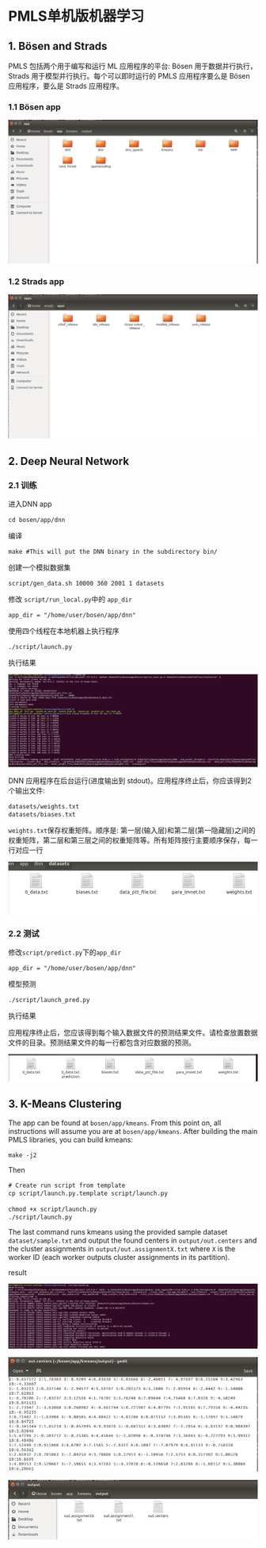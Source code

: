 # PMLS单机版机器学习

## 1. Bösen and Strads

PMLS 包括两个用于编写和运行 ML 应用程序的平台: Bösen 用于数据并行执行，Strads 用于模型并行执行。每个可以即时运行的 PMLS 应用程序要么是 Bösen 应用程序，要么是 Strads 应用程序。

### 1.1 Bösen app

![image-20230220213847830](.\assets\image-20230220213847830.png)

### 1.2  Strads app

![image-20230220214001492](.\assets\image-20230220214001492.png)

## 2. Deep Neural Network

### 2.1 训练

进入DNN app

```shell
cd bosen/app/dnn
```

编译

```shell
make #This will put the DNN binary in the subdirectory bin/
```

创建一个模拟数据集

```shell
script/gen_data.sh 10000 360 2001 1 datasets
```

修改 `script/run_local.py`中的 `app_dir` 

```shell
app_dir = "/home/user/bosen/app/dnn"
```

使用四个线程在本地机器上执行程序

```shell
./script/launch.py
```

执行结果

![image-20230220202407998](./assets\image-20230220202407998.png)

DNN 应用程序在后台运行(进度输出到 stdout)。应用程序终止后，你应该得到2个输出文件:

```
datasets/weights.txt
datasets/biases.txt
```

`weights.txt`保存权重矩阵。顺序是: 第一层(输入层)和第二层(第一隐藏层)之间的权重矩阵，第二层和第三层之间的权重矩阵等。所有矩阵按行主要顺序保存，每一行对应一行

![image-20230220202600030](.\assets\image-20230220202600030.png)

### 2.2 测试

修改`script/predict.py`下的`app_dir`

```shell
app_dir = "/home/user/bosen/app/dnn"
```

模型预测

```
./script/launch_pred.py
```

执行结果

应用程序终止后，您应该得到每个输入数据文件的预测结果文件。请检查放置数据文件的目录。预测结果文件的每一行都包含对应数据的预测。

![image-20230220204553531](.\assets\image-20230220204553531.png)

## 3. K-Means Clustering

The app can be found at `bosen/app/kmeans`. From this point on, all instructions will assume you are at `bosen/app/kmeans`. After building the main PMLS libraries, you can build kmeans:

```
make -j2
```

Then

```
# Create run script from template
cp script/launch.py.template script/launch.py

chmod +x script/launch.py
./script/launch.py
```

The last command runs kmeans using the provided sample dataset `dataset/sample.txt` and output the found centers in `output/out.centers` and the cluster assignments in `output/out.assignmentX.txt` where `X` is the worker ID (each worker outputs cluster assignments in its partition).

result

![image-20230220213408375](.\assets\image-20230220213408375.png)

![image-20230220213559842](.\assets\image-20230220213559842.png)

![image-20230220213644600](.\assets\image-20230220213644600.png)

